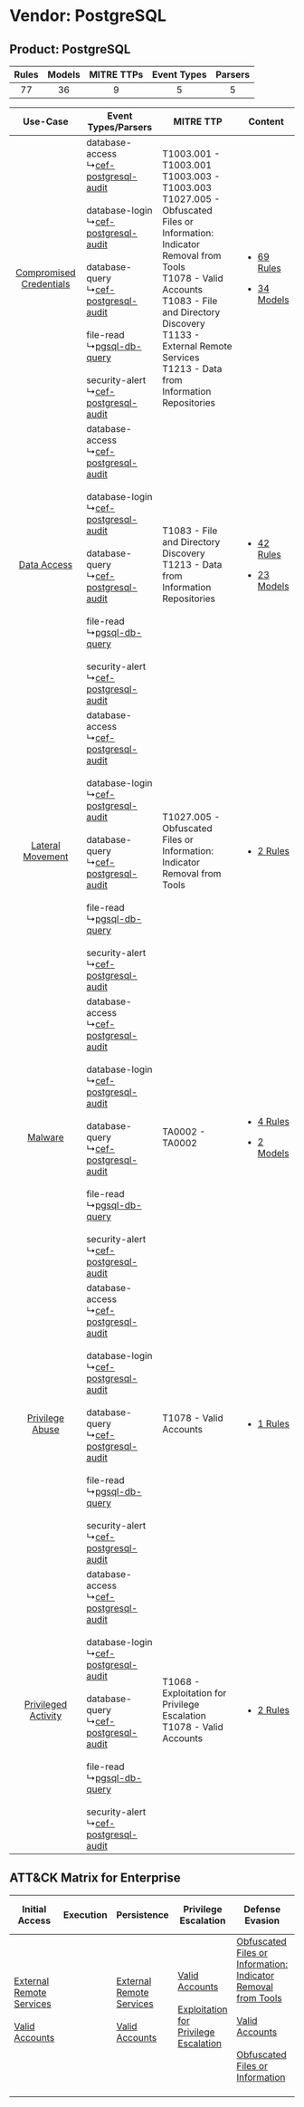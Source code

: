 Vendor: PostgreSQL
==================
Product: PostgreSQL
-------------------
| Rules | Models | MITRE TTPs | Event Types | Parsers |
|:-----:|:------:|:----------:|:-----------:|:-------:|
|  77   |   36   |     9      |      5      |    5    |

|    Use-Case    | Event Types/Parsers    | MITRE TTP    | Content    |
|:----:| ---- | ---- | ---- |
| [Compromised Credentials](../../../UseCases/uc_compromised_credentials.md) |  database-access<br> ↳[cef-postgresql-audit](Ps/pC_cefpostgresqlaudit.md)<br><br> database-login<br> ↳[cef-postgresql-audit](Ps/pC_cefpostgresqlaudit.md)<br><br> database-query<br> ↳[cef-postgresql-audit](Ps/pC_cefpostgresqlaudit.md)<br><br> file-read<br> ↳[pgsql-db-query](Ps/pC_pgsqldbquery.md)<br><br> security-alert<br> ↳[cef-postgresql-audit](Ps/pC_cefpostgresqlaudit.md)<br> | T1003.001 - T1003.001<br>T1003.003 - T1003.003<br>T1027.005 - Obfuscated Files or Information: Indicator Removal from Tools<br>T1078 - Valid Accounts<br>T1083 - File and Directory Discovery<br>T1133 - External Remote Services<br>T1213 - Data from Information Repositories<br> | [<ul><li>69 Rules</li></ul><ul><li>34 Models</li></ul>](RM/r_m_postgresql_postgresql_Compromised_Credentials.md) |
|    [Data Access](../../../UseCases/uc_data_access.md)    |  database-access<br> ↳[cef-postgresql-audit](Ps/pC_cefpostgresqlaudit.md)<br><br> database-login<br> ↳[cef-postgresql-audit](Ps/pC_cefpostgresqlaudit.md)<br><br> database-query<br> ↳[cef-postgresql-audit](Ps/pC_cefpostgresqlaudit.md)<br><br> file-read<br> ↳[pgsql-db-query](Ps/pC_pgsqldbquery.md)<br><br> security-alert<br> ↳[cef-postgresql-audit](Ps/pC_cefpostgresqlaudit.md)<br> | T1083 - File and Directory Discovery<br>T1213 - Data from Information Repositories<br>    | [<ul><li>42 Rules</li></ul><ul><li>23 Models</li></ul>](RM/r_m_postgresql_postgresql_Data_Access.md)    |
|        [Lateral Movement](../../../UseCases/uc_lateral_movement.md)        |  database-access<br> ↳[cef-postgresql-audit](Ps/pC_cefpostgresqlaudit.md)<br><br> database-login<br> ↳[cef-postgresql-audit](Ps/pC_cefpostgresqlaudit.md)<br><br> database-query<br> ↳[cef-postgresql-audit](Ps/pC_cefpostgresqlaudit.md)<br><br> file-read<br> ↳[pgsql-db-query](Ps/pC_pgsqldbquery.md)<br><br> security-alert<br> ↳[cef-postgresql-audit](Ps/pC_cefpostgresqlaudit.md)<br> | T1027.005 - Obfuscated Files or Information: Indicator Removal from Tools<br>    | [<ul><li>2 Rules</li></ul>](RM/r_m_postgresql_postgresql_Lateral_Movement.md)    |
|    [Malware](../../../UseCases/uc_malware.md)    |  database-access<br> ↳[cef-postgresql-audit](Ps/pC_cefpostgresqlaudit.md)<br><br> database-login<br> ↳[cef-postgresql-audit](Ps/pC_cefpostgresqlaudit.md)<br><br> database-query<br> ↳[cef-postgresql-audit](Ps/pC_cefpostgresqlaudit.md)<br><br> file-read<br> ↳[pgsql-db-query](Ps/pC_pgsqldbquery.md)<br><br> security-alert<br> ↳[cef-postgresql-audit](Ps/pC_cefpostgresqlaudit.md)<br> | TA0002 - TA0002<br>    | [<ul><li>4 Rules</li></ul><ul><li>2 Models</li></ul>](RM/r_m_postgresql_postgresql_Malware.md)    |
|         [Privilege Abuse](../../../UseCases/uc_privilege_abuse.md)         |  database-access<br> ↳[cef-postgresql-audit](Ps/pC_cefpostgresqlaudit.md)<br><br> database-login<br> ↳[cef-postgresql-audit](Ps/pC_cefpostgresqlaudit.md)<br><br> database-query<br> ↳[cef-postgresql-audit](Ps/pC_cefpostgresqlaudit.md)<br><br> file-read<br> ↳[pgsql-db-query](Ps/pC_pgsqldbquery.md)<br><br> security-alert<br> ↳[cef-postgresql-audit](Ps/pC_cefpostgresqlaudit.md)<br> | T1078 - Valid Accounts<br>    | [<ul><li>1 Rules</li></ul>](RM/r_m_postgresql_postgresql_Privilege_Abuse.md)    |
|     [Privileged Activity](../../../UseCases/uc_privileged_activity.md)     |  database-access<br> ↳[cef-postgresql-audit](Ps/pC_cefpostgresqlaudit.md)<br><br> database-login<br> ↳[cef-postgresql-audit](Ps/pC_cefpostgresqlaudit.md)<br><br> database-query<br> ↳[cef-postgresql-audit](Ps/pC_cefpostgresqlaudit.md)<br><br> file-read<br> ↳[pgsql-db-query](Ps/pC_pgsqldbquery.md)<br><br> security-alert<br> ↳[cef-postgresql-audit](Ps/pC_cefpostgresqlaudit.md)<br> | T1068 - Exploitation for Privilege Escalation<br>T1078 - Valid Accounts<br>    | [<ul><li>2 Rules</li></ul>](RM/r_m_postgresql_postgresql_Privileged_Activity.md)    |

ATT&CK Matrix for Enterprise
----------------------------
| Initial Access                                                                                                                                   | Execution | Persistence                                                                                                                                      | Privilege Escalation                                                                                                                                          | Defense Evasion                                                                                                                                                                                                                                                               | Credential Access                                                          | Discovery                                                                         | Lateral Movement | Collection                                                                              | Command and Control | Exfiltration | Impact |
| ------------------------------------------------------------------------------------------------------------------------------------------------ | --------- | ------------------------------------------------------------------------------------------------------------------------------------------------ | ------------------------------------------------------------------------------------------------------------------------------------------------------------- | ----------------------------------------------------------------------------------------------------------------------------------------------------------------------------------------------------------------------------------------------------------------------------- | -------------------------------------------------------------------------- | --------------------------------------------------------------------------------- | ---------------- | --------------------------------------------------------------------------------------- | ------------------- | ------------ | ------ |
| [External Remote Services](https://attack.mitre.org/techniques/T1133)<br><br>[Valid Accounts](https://attack.mitre.org/techniques/T1078)<br><br> |           | [External Remote Services](https://attack.mitre.org/techniques/T1133)<br><br>[Valid Accounts](https://attack.mitre.org/techniques/T1078)<br><br> | [Valid Accounts](https://attack.mitre.org/techniques/T1078)<br><br>[Exploitation for Privilege Escalation](https://attack.mitre.org/techniques/T1068)<br><br> | [Obfuscated Files or Information: Indicator Removal from Tools](https://attack.mitre.org/techniques/T1027/005)<br><br>[Valid Accounts](https://attack.mitre.org/techniques/T1078)<br><br>[Obfuscated Files or Information](https://attack.mitre.org/techniques/T1027)<br><br> | [OS Credential Dumping](https://attack.mitre.org/techniques/T1003)<br><br> | [File and Directory Discovery](https://attack.mitre.org/techniques/T1083)<br><br> |                  | [Data from Information Repositories](https://attack.mitre.org/techniques/T1213)<br><br> |                     |              |        |